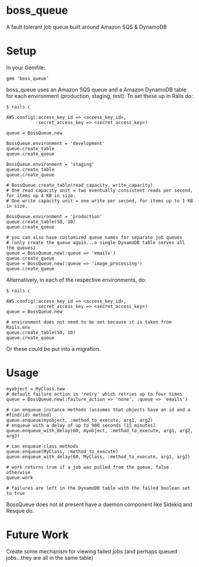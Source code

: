 boss_queue
==========

A fault tolerant job queue built around Amazon SQS &amp; DynamoDB


Setup
============

In your Gemfile:

    gem 'boss_queue'


boss_queue uses an Amazon SQS queue and a Amazon DynamoDB table for each environment (production, staging, test). To set these up in Rails do:

    $ rails c

    AWS.config(:access_key_id => <access_key_id>,
               :secret_access_key => <secret_access_key>)

    queue = BossQueue.new

    BossQueue.environment = 'development'
    queue.create_table
    queue.create_queue

    BossQueue.environment = 'staging'
    queue.create_table
    queue.create_queue

    # BossQueue.create_table(read_capacity, write_capacity)
    # One read capacity unit = two eventually consistent reads per second, for items up 4 KB in size.
    # One write capacity unit = one write per second, for items up to 1 KB in size.

    BossQueue.environment = 'production'
    queue.create_table(50, 10)
    queue.create_queue

    # you can also have customized queue names for separate job queues
    # (only create the queue again...a single DynamoDB table serves all the queues)
    queue = BossQueue.new(:queue => 'emails')
    queue.create_queue
    queue = BossQueue.new(:queue => 'image_processing')
    queue.create_queue


Alternatively, in each of the respective environments, do:

    $ rails c

    AWS.config(:access_key_id => <access_key_id>,
               :secret_access_key => <secret_access_key>)
    queue = BossQueue.new

    # environment does not need to be set because it is taken from Rails.env
    queue.create_table(50, 10)
    queue.create_queue


Or these could be put into a migration.


Usage
=====

    myobject = MyClass.new
    # default failure action is 'retry' which retries up to four times
    queue = BossQueue.new(:failure_action => 'none', :queue => 'emails')

    # can enqueue instance methods (assumes that objects have an id and a #find(id) method)
    queue.enqueue(myobject, :method_to_execute, arg1, arg2)
    # enqueue with a delay of up to 900 seconds (15 minutes)
    queue.enqueue_with_delay(60, myobject, :method_to_execute, arg1, arg2, arg3)

    # can enqueue class methods
    queue.enqueue(MyClass, :method_to_execute)
    queue.enqueue_with_delay(60, MyClass, :method_to_execute, arg1, arg2)

    # work returns true if a job was pulled from the queue, false otherwise
    queue.work

    # failures are left in the DynamoDB table with the failed boolean set to true

BossQueue does not at present have a daemon component like Sidekiq and Resque do.


Future Work
===========

Create some mechanism for viewing failed jobs (and perhaps queued jobs...they are all in the same table)


